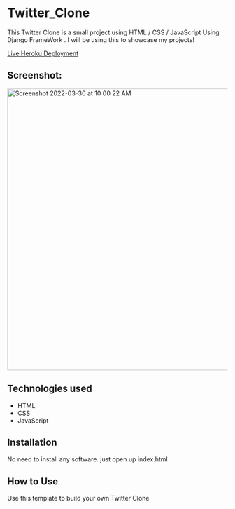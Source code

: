 # Twitter_Clone
This Twitter Clone is a small project using HTML / CSS / JavaScript Using Django FrameWork . I will be using this to showcase my projects!

[Live Heroku Deployment](https://twitter-clone-mukesh.herokuapp.com/)

## Screenshot:
 <img width="643" alt="Screenshot 2022-03-30 at 10 00 22 AM" src="https://user-images.githubusercontent.com/100840426/160757587-a66591e4-e1b6-4598-adc8-1102c02e10b1.png">



## Technologies used

* HTML
* CSS
* JavaScript

## Installation

No need to install any software. just open up index.html

## How to Use

Use this template to build your own Twitter Clone
